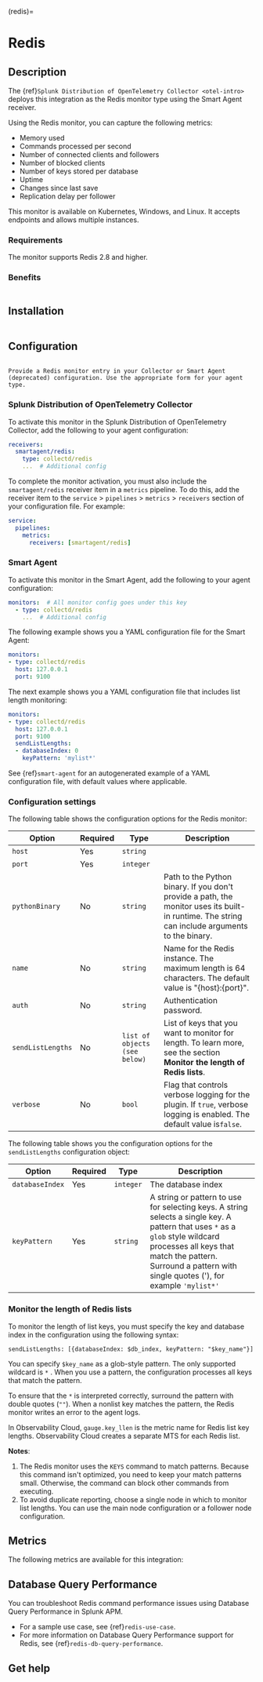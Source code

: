 (redis)=

# Redis
<meta name="description" content="Documentation on the redis monitor">

## Description

The {ref}`Splunk Distribution of OpenTelemetry Collector <otel-intro>` deploys this integration as the Redis monitor type using the Smart Agent receiver.

Using the Redis monitor, you can capture the following metrics:

 * Memory used
 * Commands processed per second
 * Number of connected clients and followers
 * Number of blocked clients
 * Number of keys stored per database
 * Uptime
 * Changes since last save
 * Replication delay per follower

This monitor is available on Kubernetes, Windows, and Linux. It accepts endpoints and allows multiple instances.

### Requirements

The monitor supports Redis 2.8 and higher.

### Benefits

```{include} /_includes/benefits.md
```

## Installation

```{include} /_includes/collector-installation.md
```

## Configuration

```{include} /_includes/configuration.md
```

```{note}
Provide a Redis monitor entry in your Collector or Smart Agent (deprecated) configuration. Use the appropriate form for your agent type.
```

### Splunk Distribution of OpenTelemetry Collector

To activate this monitor in the Splunk Distribution of OpenTelemetry Collector, add the following to your agent configuration:

```yaml
receivers:
  smartagent/redis:
    type: collectd/redis
    ...  # Additional config
```

To complete the monitor activation, you must also include the `smartagent/redis` receiver item in a `metrics` pipeline. To do this, add the receiver item to the `service` > `pipelines` > `metrics` > `receivers` section of your configuration file. For example:

```yaml
service:
  pipelines:
    metrics:
      receivers: [smartagent/redis]
```

### Smart Agent

To activate this monitor in the Smart Agent, add the following to your agent configuration:

```yaml
monitors:  # All monitor config goes under this key
  - type: collectd/redis
    ...  # Additional config
```

The following example shows you a YAML configuration file for the Smart Agent:

```yaml
monitors:
- type: collectd/redis
  host: 127.0.0.1
  port: 9100
```

The next example shows you a YAML configuration file that includes list length monitoring:

```yaml
monitors:
- type: collectd/redis
  host: 127.0.0.1
  port: 9100
  sendListLengths:
  - databaseIndex: 0
    keyPattern: 'mylist*'
```

See {ref}`smart-agent` for an autogenerated example of a YAML configuration file, with default values where applicable.

### Configuration settings

The following table shows the configuration options for the Redis monitor:

| Option | Required | Type | Description |
| --- | --- | --- | --- |
| `host`            | Yes      | `string`                      |                                                                                                                                                              |
| `port`            | Yes      | `integer`                     |                                                                                                                                                              |
| `pythonBinary`    | No           | `string`                      | Path to the Python binary. If you don't provide a path, the monitor uses its built-in runtime. The string can include arguments to the binary. |
| `name`            | No           | `string`                      | Name for the Redis instance. The maximum length is 64 characters. The default value is "{host}:{port}".                                       |
| `auth`            | No           | `string`                      | Authentication password.                                                                                                                                     |
| `sendListLengths` | No           | `list of objects (see below)` | List of keys that you want to monitor for length. To learn more, see the section **Monitor the length of Redis lists**.                                      |
| `verbose`         | No           | `bool`                        | Flag that controls verbose logging for the plugin. If `true`, verbose logging is enabled. The default value is`false`.                                             |

The following table shows you the configuration options for the `sendListLengths` configuration object:

| Option | Required | Type | Description |
| --- | --- | --- | --- |
| `databaseIndex` | Yes      | `integer` | The database index                                                                                                                                                                                                                             |
| `keyPattern`    | Yes      | `string`  | A string or pattern to use for selecting keys. A string selects a single key. A pattern that uses `*` as a `glob` style wildcard processes all keys that match the pattern. Surround a pattern with single quotes ('), for example `'mylist*'` |


### Monitor the length of Redis lists

To monitor the length of list keys, you must specify the key and database index in the configuration using the following syntax:

```
sendListLengths: [{databaseIndex: $db_index, keyPattern: "$key_name"}]
```

You can specify `$key_name` as a glob-style pattern. The only supported wildcard is `*` . When you use a pattern, the configuration processes all keys that match the pattern. 

To ensure that the `*` is interpreted correctly, surround the pattern with double quotes (`""`). When a nonlist key matches the pattern, the Redis monitor writes an error to the agent logs.

In Observability Cloud, `gauge.key_llen` is the metric name for Redis list key lengths. Observability Cloud creates a separate MTS
for each Redis list.

**Notes**:

1. The Redis monitor uses the `KEYS` command to match patterns. Because this command isn't optimized, you need to keep your match patterns small. Otherwise, the command can block other commands from executing.
2. To avoid duplicate reporting, choose a single node in which to monitor list lengths. You can use the main node configuration or a follower node configuration.

## Metrics

The following metrics are available for this integration:

<div class="metrics-yaml" url="https://raw.githubusercontent.com/signalfx/integrations/main/redis/metrics.yaml"></div>

## Database Query Performance

You can troubleshoot Redis command performance issues using Database Query Performance in Splunk APM.

* For a sample use case, see {ref}`redis-use-case`.
* For more information on Database Query Performance support for Redis, see {ref}`redis-db-query-performance`.

## Get help

```{include} /_includes/troubleshooting.md
```
